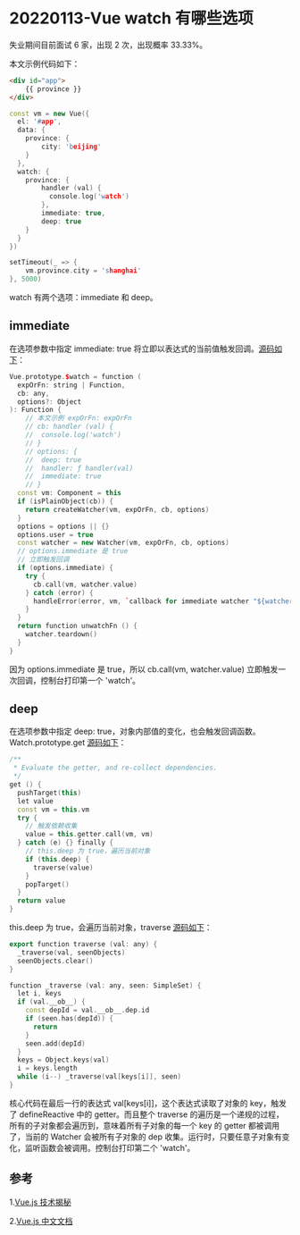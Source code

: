 # 20220113-Vue watch 有哪些选项

失业期间目前面试 6 家，出现 2 次，出现概率 33.33%。

本文示例代码如下：

```html
<div id="app">
	{{ province }}
</div>
```

```C++
const vm = new Vue({
  el: '#app',
  data: {
    province: {
    	city: 'beijing'
    }
  },
  watch: {
    province: {
    	handler (val) {
	      console.log('watch')
	    },
	    immediate: true,
	    deep: true
    } 
  }
})

setTimeout(_ => {
	vm.province.city = 'shanghai'
}, 5000)
```

watch 有两个选项：immediate 和 deep。


## immediate

在选项参数中指定 immediate: true 将立即以表达式的当前值触发回调。[源码如下](https://github.com/vuejs/vue/blob/v2.6.10/src/core/instance/state.js#L345)：

```C++
Vue.prototype.$watch = function (
  expOrFn: string | Function,
  cb: any,
  options?: Object
): Function {
	// 本文示例 expOrFn: expOrFn
	// cb: handler (val) {
	// 	console.log('watch')
	// }
	// options: {
	//	deep: true
	// 	handler: ƒ handler(val)
	// 	immediate: true
	// }
  const vm: Component = this
  if (isPlainObject(cb)) {
    return createWatcher(vm, expOrFn, cb, options)
  }
  options = options || {}
  options.user = true
  const watcher = new Watcher(vm, expOrFn, cb, options)
  // options.immediate 是 true
  // 立即触发回调
  if (options.immediate) {
    try {
      cb.call(vm, watcher.value)
    } catch (error) {
      handleError(error, vm, `callback for immediate watcher "${watcher.expression}"`)
    }
  }
  return function unwatchFn () {
    watcher.teardown()
  }
}
```

因为 options.immediate 是 true，所以 cb.call(vm, watcher.value) 立即触发一次回调，控制台打印第一个 'watch'。

## deep

在选项参数中指定 deep: true，对象内部值的变化，也会触发回调函数。Watch.prototype.get [源码如下](https://github.com/vuejs/vue/blob/v2.6.10/src/core/observer/watcher.js#L101)：

```C++
/**
 * Evaluate the getter, and re-collect dependencies.
 */
get () {
  pushTarget(this)
  let value
  const vm = this.vm
  try {
  	// 触发依赖收集
    value = this.getter.call(vm, vm)
  } catch (e) {} finally {
    // this.deep 为 true，遍历当前对象
    if (this.deep) {
      traverse(value)
    }
    popTarget()
  }
  return value
}
```

this.deep 为 true，会遍历当前对象，traverse [源码如下](https://github.com/vuejs/vue/blob/v2.6.10/src/core/observer/traverse.js#L14)：

```C++
export function traverse (val: any) {
  _traverse(val, seenObjects)
  seenObjects.clear()
}

function _traverse (val: any, seen: SimpleSet) {
  let i, keys
  if (val.__ob__) {
    const depId = val.__ob__.dep.id
    if (seen.has(depId)) {
      return
    }
    seen.add(depId)
  }
  keys = Object.keys(val)
  i = keys.length
  while (i--) _traverse(val[keys[i]], seen)
}
```

核心代码在最后一行的表达式 val[keys[i]]，这个表达式读取了对象的 key，触发了 defineReactive 中的 getter。而且整个 traverse 的遍历是一个递规的过程，所有的子对象都会遍历到，意味着所有子对象的每一个 key 的 getter 都被调用了，当前的 Watcher 会被所有子对象的 dep 收集。运行时，只要任意子对象有变化，监听函数会被调用。控制台打印第二个 'watch'。


## 参考

1.[Vue.js 技术揭秘](https://ustbhuangyi.github.io/vue-analysis/)

2.[Vue.js 中文文档](https://cn.vuejs.org/v2/api/#vm-watch)





